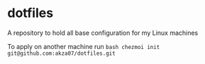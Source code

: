 # dotfiles
A repository to hold all base configuration for my Linux machines

To apply on another machine run ```bash chezmoi init git@github.com:akza07/dotfiles.git```
